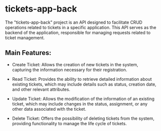 # tickets-app-back
The "tickets-app-back" project is an API designed to facilitate CRUD operations related to tickets in a specific application. This API serves as the backend of the application, responsible for managing requests related to ticket management.
## Main Features:

- Create Ticket: Allows the creation of new tickets in the system, capturing the information necessary for their registration.

- Read Ticket: Provides the ability to retrieve detailed information about existing tickets, which may include details such as status, creation date, and other relevant attributes.

- Update Ticket: Allows the modification of the information of an existing ticket, which may include changes in the status, assignment, or any other data associated with the ticket.

- Delete Ticket: Offers the possibility of deleting tickets from the system, providing functionality to manage the life cycle of tickets.
